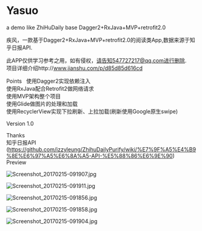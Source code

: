# Yasuo

a demo like ZhiHuDaily base Dagger2+RxJava+MVP+retrofit2.0  

疾风，一款基于Dagger2+RxJava+MVP+retrofit2.0的阅读类App,数据来源于知乎日报API.  

此APP仅供学习参考之用，如有侵权，请告知547727217@qq.com进行删除.    
项目详细介绍http://www.jianshu.com/p/d85d85d616cd  

Points  
使用Dagger2实现依赖注入  
使用RxJava配合Retrofit2做网络请求  
使用MVP架构整个项目  
使用Glide做图片的处理和加载  
使用RecyclerView实现下拉刷新、上拉加载(刷新使用Google原生swipe)

Version
1.0

Thanks  
知乎日报API  
(https://github.com/izzyleung/ZhihuDailyPurify/wiki/%E7%9F%A5%E4%B9%8E%E6%97%A5%E6%8A%A5-API-%E5%88%86%E6%9E%90)  
Preview

![Screenshot_20170215-091907.jpg](http://upload-images.jianshu.io/upload_images/3708894-22721195eb2c7dc9.jpg?imageMogr2/auto-orient/strip%7CimageView2/2/w/1240)

![Screenshot_20170215-091911.jpg](http://upload-images.jianshu.io/upload_images/3708894-6bffd2ba2b0633f8.jpg?imageMogr2/auto-orient/strip%7CimageView2/2/w/1240)

![Screenshot_20170215-091856.jpg](http://upload-images.jianshu.io/upload_images/3708894-9cb4e9513353f211.jpg?imageMogr2/auto-orient/strip%7CimageView2/2/w/1240)

![Screenshot_20170215-091858.jpg](http://upload-images.jianshu.io/upload_images/3708894-a459da10a89af3f2.jpg?imageMogr2/auto-orient/strip%7CimageView2/2/w/1240)

![Screenshot_20170215-091904.jpg](http://upload-images.jianshu.io/upload_images/3708894-dc93999a8fe55344.jpg?imageMogr2/auto-orient/strip%7CimageView2/2/w/1240)


